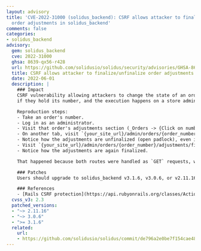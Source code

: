 ```yaml
---
layout: advisory
title: 'CVE-2022-31000 (solidus_backend): CSRF allows attacker to finalize/unfinalize
  order adjustments in solidus_backend'
comments: false
categories:
- solidus_backend
advisory:
  gem: solidus_backend
  cve: 2022-31000
  ghsa: 8639-qx56-r428
  url: https://github.com/solidusio/solidus/security/advisories/GHSA-8639-qx56-r428
  title: CSRF allows attacker to finalize/unfinalize order adjustments in solidus_backend
  date: 2022-06-01
  description: |
    ### Impact
    CSRF vulnerability allowing attackers to change the state of an order's adjustments
    if they hold its number, and the execution happens on a store administrator's computer.

    Reproduction steps:
    - Take an order's number.
    - Log in as an administrator.
    - Visit that order's adjustments section (_Orders -> {Click on number} -> Adjustments_) and check that its adjustments are finalized (closed padlock under the **State** column).
    - On another tab, visit `{your_site_url}/admin/orders/{order_number}/adjustments/unfinalize`.
    - Notice how the adjustments are unfinalized (open padlock), even if the previous was a `GET` request which could have been linked from any other site.
    - Visit `{your_site_url}/admin/orders/{order_number}/adjustments/finalize`.
    - Notice how the adjustments are again finalized.

    That happened because both routes were handled as `GET` requests, which are skipped by Rails anti-forgery protection.

    ### Patches
    Users should upgrade to solidus_backend v3.1.6, v3.0.6, or v2.11.16, depending on the major and minor versions in use.

    ### References
    - [Rails CSRF protection](https://api.rubyonrails.org/classes/ActionController/RequestForgeryProtection.html).
  cvss_v3: 2.3
  patched_versions:
  - "~> 2.11.16"
  - "~> 3.0.6"
  - ">= 3.1.6"
  related:
    url:
    - https://github.com/solidusio/solidus/commit/de796a2e0be7f154cae48b46e267501559d9716c
---
```

